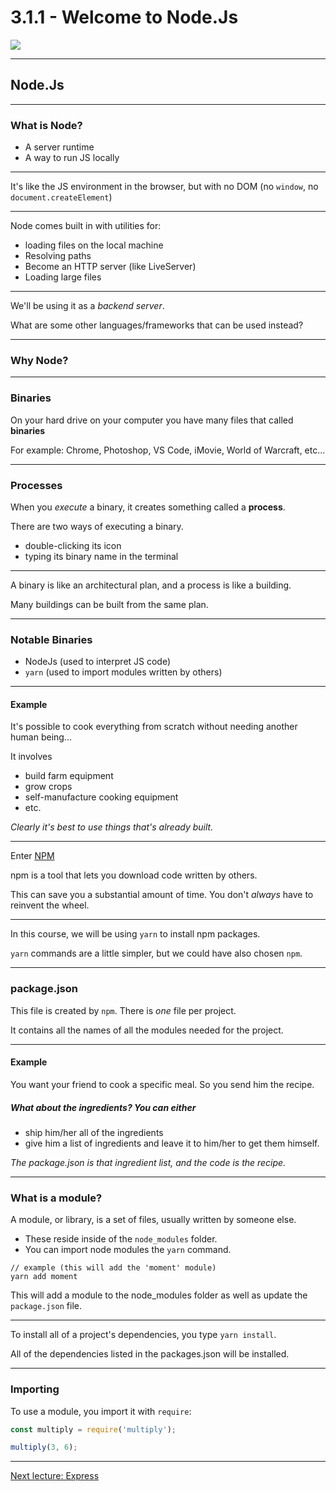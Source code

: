# 3.1.1 - Welcome to Node.Js

<img src="https://media0.giphy.com/media/l0MYt5jPR6QX5pnqM/giphy.gif" style="min-width: 50%;" />

---

## Node.Js

---

### What is Node?

- A server runtime
- A way to run JS locally

---

It's like the JS environment in the browser, but with no DOM (no `window`, no `document.createElement`)

---

Node comes built in with utilities for:

- loading files on the local machine
- Resolving paths
- Become an HTTP server (like LiveServer)
- Loading large files

---

We'll be using it as a _backend server_.

What are some other languages/frameworks that can be used instead?

---

### Why Node?

---

### Binaries

On your hard drive on your computer you have many files that called **binaries**

For example: Chrome, Photoshop, VS Code, iMovie, World of Warcraft, etc...

---

### Processes

When you _execute_ a binary, it creates something called a **process**.

There are two ways of executing a binary.

- double-clicking its icon
- typing its binary name in the terminal

---

A binary is like an architectural plan, and a process is like a building.

Many buildings can be built from the same plan.

---

### Notable Binaries

- NodeJs (used to interpret JS code)
- `yarn` (used to import modules written by others)

---

#### Example

It's possible to cook everything from scratch without needing another human being...

It involves

- build farm equipment
- grow crops
- self-manufacture cooking equipment
- etc.

_Clearly it's best to use things that's already built._

---

Enter [NPM](https://www.npmjs.com/https://www.npmjs.com/)

npm is a tool that lets you download code written by others.

This can save you a substantial amount of time. You don't _always_ have to reinvent the wheel.

---

In this course, we will be using `yarn` to install npm packages.

`yarn` commands are a little simpler, but we could have also chosen `npm`.

---

### package.json

This file is created by `npm`. There is _one_ file per project.

It contains all the names of all the modules needed for the project.

---

#### Example

You want your friend to cook a specific meal. So you send him the recipe.

##### What about the ingredients? You can either

- ship him/her all of the ingredients
- give him a list of ingredients and leave it to him/her to get them himself.

_The package.json is that ingredient list, and the code is the recipe._

---

### What is a module?

A module, or library, is a set of files, usually written by someone else.

- These reside inside of the `node_modules` folder.
- You can import node modules the `yarn` command.

```
// example (this will add the 'moment' module)
yarn add moment
```

This will add a module to the node_modules folder as well as update the `package.json` file.

---

To install all of a project's dependencies, you type `yarn install`.

All of the dependencies listed in the packages.json will be installed.

---

### Importing

To use a module, you import it with `require`:

```js
const multiply = require('multiply');

multiply(3, 6);
```

---

[Next lecture: Express](../lecture-2-express)
